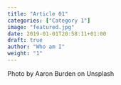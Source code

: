 ```yaml
---
title: "Article 01"
categories: ["Category 1"]
image: "featured.jpg"
date: 2019-01-01T20:58:11+01:00
draft: true
author: "Who am I"
weight: "1"
---
```


Photo by Aaron Burden on Unsplash

